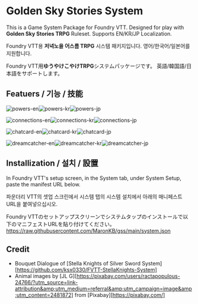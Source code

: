 # Golden Sky Stories System
This is a Game System Package for Foundry VTT.
Designed for play with **Golden Sky Stories TRPG** Ruleset.
Supports EN/KR/JP Localization.

Foundry VTT용 **저녁노을 어스름 TRPG** 시스템 패키지입니다.
영어/한국어/일본어를 지원합니다.

Foundry VTT用**ゆうやけこやけTRPG**システムパッケージです。
英語/韓国語/日本語をサポートします。

## Featuers / 기능 / 技能
![powers-en](https://i.imgur.com/b5hYgXE.jpg)![powers-kr](https://i.imgur.com/K1F3Csr.jpg)![powers-jp](https://i.imgur.com/jD8igeN.jpg)

![connections-en](https://i.imgur.com/6AdIpYA.jpg)![connections-kr](https://i.imgur.com/xEDRYg0.jpg)![connections-jp](https://i.imgur.com/e8kPFBi.jpg)

![chatcard-en](https://i.imgur.com/11r3TG2.jpg)![chatcard-kr](https://i.imgur.com/kylVYi4.jpg)![chatcard-jp](https://i.imgur.com/83HfWE1.jpg)

![dreamcatcher-en](https://i.imgur.com/GOlTfIa.jpg)![dreamcatcher-kr](https://i.imgur.com/0cJTxnX.jpg)![dreamcatcher-jp](https://i.imgur.com/2uRn78Z.jpg)

## Installization / 설치 / 設置
In Foundry VTT's setup screen, in the System tab, under System Setup, paste the manifest URL below.

파운더리 VTT의 셋업 스크린에서 시스템 탭의 시스템 설치에서 아래의 매니페스트 URL을 붙여넣으십시오. 

Foundry VTTのセットアップスクリーンでシステムタップのインストールで以下のマニフェストURLを貼り付けてください。
https://raw.githubusercontent.com/MaronKB/gss/main/system.json

## Credit
- Bouquet Dialogue of [Stella Knights of Silver Sword System][https://github.com/ksx0330/FVTT-StellaKnights-System]
- Animal images by [JL G][https://pixabay.com/users/ractapopulous-24766/?utm_source=link-attribution&amp;utm_medium=referral&amp;utm_campaign=image&amp;utm_content=2481872] from [Pixabay][https://pixabay.com/]